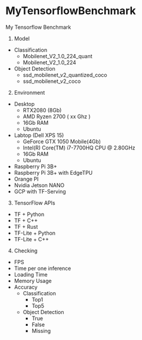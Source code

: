 # MyTensorflowBenchmark
My Tensorflow Benchmark

1. Model
  - Classification
    - Mobilenet_V2_1.0_224_quant
    - Mobilenet_V2_1.0_224	
  - Object Detection
    - ssd_mobilenet_v2_quantized_coco	
    - ssd_mobilenet_v2_coco	
2. Environment
  - Desktop
    - RTX2080 (8Gb)
    - AMD Ryzen 2700 ( xx Ghz )
    - 16Gb RAM
    - Ubuntu
  - Labtop (Dell XPS 15)
    - GeForce GTX 1050 Mobile(4Gb)
    - Intel(R) Core(TM) i7-7700HQ CPU @ 2.80GHz
    - 16Gb RAM
    - Ubuntu
   - Raspberry Pi 3B+
   - Raspberry Pi 3B+ with EdgeTPU
   - Orange PI
   - Nvidia Jetson NANO
  - GCP with TF-Serving
3. TensorFlow APIs
  - TF + Python
  - TF + C++ 
  - TF + Rust
  - TF-Lite + Python
  - TF-Lite + C++
4. Checking 
  - FPS
  - Time per one inference
  - Loading Time
  - Memory Usage
  - Accuracy
    - Classification
      - Top1
      - Top5
    - Object Detection
      - True
      - False
      - Missing
 
